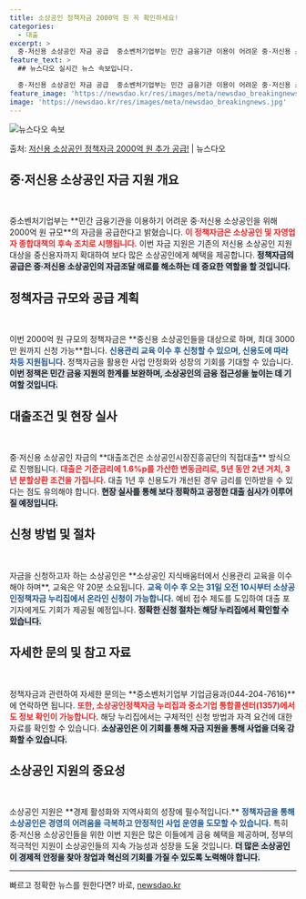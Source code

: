 ```yaml
---
title: 소상공인 정책자금 2000억 원 꼭 확인하세요!
categories:
  - 대출
excerpt: >
  중·저신용 소상공인 자금 공급  중소벤처기업부는 민간 금융기관 이용이 어려운 중·저신용 소상공인의 자금조달 …
feature_text: >
  ## 뉴스다오 실시간 뉴스 속보입니다.

  중·저신용 소상공인 자금 공급  중소벤처기업부는 민간 금융기관 이용이 어려운 중·저신용 소상공인의 자금조달 …
feature_image: 'https://newsdao.kr/res/images/meta/newsdao_breakingnews.jpg'
image: 'https://newsdao.kr/res/images/meta/newsdao_breakingnews.jpg'
---
```


![뉴스다오 속보](https://newsdao.kr/res/images/meta/newsdao_breakingnews.jpg)

<p>출처: <a href="https://newsdao.kr/5018" rel="dofollow">저신용 소상공인 정책자금 2000억 원 추가 공급!</a> | 뉴스다오</p>

<h2 data-ke-size="size26">중·저신용 소상공인 자금 지원 개요</h2>
<p data-ke-size="size16">&nbsp;</p>
중소벤처기업부는 **민간 금융기관을 이용하기 어려운 중·저신용 소상공인을 위해 2000억 원 규모**의 자금을 공급한다고 밝혔습니다. <b><span style="color: #ee2323;">이 정책자금은 소상공인 및 자영업자 종합대책의 후속 조치로 시행됩니다.</span></b> 이번 자금 지원은 기존의 저신용 소상공인 지원 대상을 중신용자까지 확대하여 보다 많은 소상공인에게 혜택을 제공합니다. <b><span style="background-color: #21538527;">정책자금의 공급은 중·저신용 소상공인의 자금조달 애로를 해소하는 데 중요한 역할을 할 것입니다.</span></b> 

<h2 data-ke-size="size26">정책자금 규모와 공급 계획</h2>
<p data-ke-size="size16">&nbsp;</p>
이번 2000억 원 규모의 정책자금은 **중신용 소상공인들을 대상으로 하며, 최대 3000만 원까지 신청 가능**합니다. <b><span style="color: #1a5490;">신용관리 교육 이수 후 신청할 수 있으며, 신용도에 따라 차등 지원됩니다.</span></b> 정책자금을 활용한 사업 안정화와 성장의 기회를 기대할 수 있습니다. <b><span style="background-color: #21538527;">이번 정책은 민간 금융 지원의 한계를 보완하며, 소상공인의 금융 접근성을 높이는 데 기여할 것입니다.</span></b>

<h2 data-ke-size="size26">대출조건 및 현장 실사</h2>
<p data-ke-size="size16">&nbsp;</p>
중·저신용 소상공인 자금의 **대출조건은 소상공인시장진흥공단의 직접대출** 방식으로 진행됩니다. <b><span style="color: #ee2323;">대출은 기준금리에 1.6%p를 가산한 변동금리로, 5년 동안 2년 거치, 3년 분할상환 조건을 가집니다.</span></b> 대출 1년 후 신용도가 개선된 경우 금리를 인하받을 수 있다는 점도 유의해야 합니다. <b><span style="background-color: #21538527;">현장 실사를 통해 보다 정확하고 공정한 대출 심사가 이루어질 예정입니다.</span></b>

<h2 data-ke-size="size26">신청 방법 및 절차</h2>
<p data-ke-size="size16">&nbsp;</p>
자금을 신청하고자 하는 소상공인은 **소상공인 지식배움터에서 신용관리 교육을 이수해야 하며**, 교육은 약 20분 소요됩니다. <b><span style="color: #1a5490;">교육 이수 후 오는 31일 오전 10시부터 소상공인정책자금 누리집에서 온라인 신청이 가능합니다.</span></b> 예비 접수 제도를 도입하여 대출 포기자에게도 기회가 제공될 예정입니다. <b><span style="background-color: #21538527;">정확한 신청 절차는 해당 누리집에서 확인할 수 있습니다.</span></b>

<h2 data-ke-size="size26">자세한 문의 및 참고 자료</h2>
<p data-ke-size="size16">&nbsp;</p>
정책자금과 관련하여 자세한 문의는 **중소벤처기업부 기업금융과(044-204-7616)**에 연락하면 됩니다. <b><span style="color: #ee2323;">또한, 소상공인정책자금 누리집과 중소기업 통합콜센터(1357)에서도 정보 확인이 가능합니다.</span></b> 해당 누리집에서는 구체적인 신청 방법과 자격 요건에 대한 자료를 확인할 수 있습니다. <b><span style="background-color: #21538527;">소상공인은 이 기회를 통해 자금 지원을 통해 사업을 더욱 강화할 수 있습니다.</span></b>

<h2 data-ke-size="size26">소상공인 지원의 중요성</h2>
<p data-ke-size="size16">&nbsp;</p>
소상공인 지원은 **경제 활성화와 지역사회의 성장에 필수적입니다.** <b><span style="color: #1a5490;">정책자금을 통해 소상공인은 경영의 어려움을 극복하고 안정적인 사업 운영을 도모할 수 있습니다.</span></b> 특히 중·저신용 소상공인들을 위한 이번 지원은 많은 이들에게 금융 혜택을 제공하며, 정부의 적극적인 지원이 소상공인들의 지속 가능성과 성장을 도울 것입니다. <b><span style="background-color: #21538527;">더 많은 소상공인이 경제적 안정을 찾아 창업과 혁신의 기회를 가질 수 있도록 노력해야 합니다.</span></b>

<hr>
<p data-ke-size="size16"></p> 

빠르고 정확한 뉴스를 원한다면? 바로, <a href="https://newsdao.kr" rel="dofollow">newsdao.kr</a>


